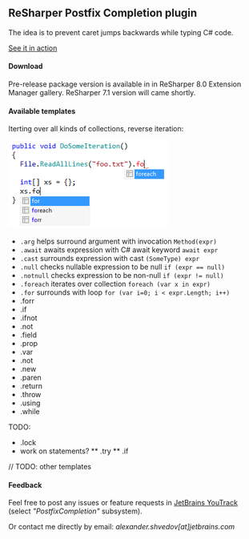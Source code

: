﻿ReSharper Postfix Completion plugin
-----------------------------------

The idea is to prevent caret jumps backwards while typing C# code.

[See it in action](http://screencast.com/t/zqMDGTMDqhp)

#### Download

Pre-release package version is available in in ReSharper 8.0 Extension Manager gallery.
ReSharper 7.1 version will came shortly.

#### Available templates

Iterting over all kinds of collections, reverse iteration:

![foreach](/Content/foreach.png)

* `.arg` helps surround argument with invocation `Method(expr)`
* `.await` awaits expression with C# await keyword `await expr`
* `.cast` surrounds expression with cast `(SomeType) expr`
* `.null` checks nullable expression to be null `if (expr == null)`
* `.notnull` checks expression to be non-null `if (expr != null)`
* `.foreach` iterates over collection `foreach (var x in expr)`
* `.for` surrounds with loop `for (var i=0; i < expr.Length; i++)`
* .forr
* .if
* .ifnot
* .not
* .field
* .prop
* .var
* .not
* .new
* .paren
* .return
* .throw
* .using
* .while

TODO:

* .lock
* work on statements?
** .try
** .if


// TODO: other templates

#### Feedback

Feel free to post any issues or feature requests in [JetBrains YouTrack](http://youtrack.jetbrains.com/issues/RSPL) (select *"PostfixCompletion"* subsystem).

Or contact me directly by email: *alexander.shvedov[at]jetbrains.com*